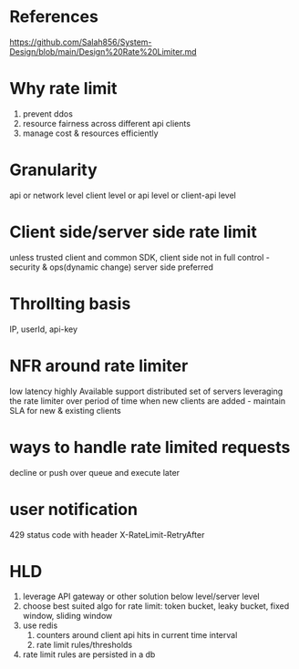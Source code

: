 # References
https://github.com/Salah856/System-Design/blob/main/Design%20Rate%20Limiter.md

# Why rate limit
1. prevent ddos
2. resource fairness across different api clients
3. manage cost & resources efficiently

# Granularity
api or network level
client level or api level or client-api level

# Client side/server side rate limit
unless trusted client and common SDK,  client side not in full control - security & ops(dynamic change)
server side preferred

# Throllting basis
IP, userId, api-key

# NFR around rate limiter
low latency 
highly Available
support distributed set of servers leveraging the rate limiter
over period of time when new clients are added - maintain SLA for new & existing clients

# ways to handle rate limited requests
decline or push over queue and execute later

# user notification
429 status code with header X-RateLimit-RetryAfter

# HLD
1. leverage API gateway or other solution below level/server level
2. choose best suited algo for rate limit: token bucket, leaky bucket, fixed window, sliding window
3. use redis
   1. counters around client api hits in current time interval
   2. rate limit rules/thresholds
3. rate limit rules are persisted in a db

![]()
   




